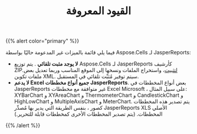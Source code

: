 ﻿---
title: القيود المعروفة
type: docs
weight: 50
url: /ar/jasperreports/known-limitations/
---
{{% alert color="primary" %}} 

فيما يلي قائمة بالميزات غير المدعومة حاليًا بواسطة Aspose.Cells لـ JasperReports:

- **لا يوجد مثبت تلقائي** . يتم توزيع Aspose.Cells لـ JasperReports كأرشيف ZIP.[لتثبيت](/cells/ar/jasperreports/installation/)، واستخراج الملفات ونسخها إلى الموقع المناسب وربما تعديل بعض ملفات تكوين XML. سيتم توفير مُثبِّت تلقائي في المستقبل.
- **لا يدعم Excel جميع أنواع مخططات JasperReports**. بعض أنواع المخططات في JasperReports غير متوافقة مع مخططات Excel Microsoft ، على سبيل المثال: XYBarChart و XYAreaChart و ThermometerChart و CandlestickChart و HighLowChart و MultipleAxisChart و MeterChart. يتم تصدير هذه المخططات كصور ، بنفس الطريقة التي يدير بها مُصدِّر JasperReports XLS الأصلي المخططات. (يتم تصدير المخططات الأخرى كمخططات قابلة للتحرير.)

{{% /alert %}}
